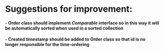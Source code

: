 # Suggestions for improvement:
#### - Order class should implement <i>Comparable</i> interface so in this way it will be automatically sorted when used in a sorted collection
#### - Created timestamp should be added to Order class so that id is no longer responsible for the time-ordering